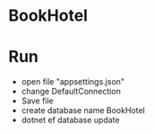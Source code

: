# BookHotel
# Run
+ open file "appsettings.json"
+ change DefaultConnection
+ Save file
+ create database name BookHotel
+ dotnet ef database update

